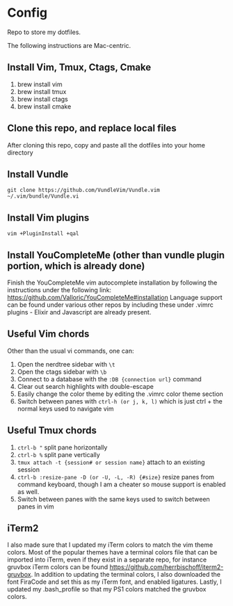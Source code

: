 # Config
Repo to store my dotfiles.

The following instructions are Mac-centric.

## Install Vim, Tmux, Ctags, Cmake
1. brew install vim
2. brew install tmux
3. brew install ctags
4. brew install cmake

## Clone this repo, and replace local files
After cloning this repo, copy and paste all the dotfiles into your home directory

## Install Vundle
`git clone https://github.com/VundleVim/Vundle.vim ~/.vim/bundle/Vundle.vi`

## Install Vim plugins
`vim +PluginInstall +qal`

## Install YouCompleteMe (other than vundle plugin portion, which is already done)
Finish the YouCompleteMe vim autocomplete installation by following the instructions under the following link:
https://github.com/Valloric/YouCompleteMe#installation
Language support can be found under various other repos by including these under .vimrc plugins - Elixir and Javascript are already present.

## Useful Vim chords
Other than the usual vi commands, one can:
1. Open the nerdtree sidebar with `\t`
2. Open the ctags sidebar with `\b`
3. Connect to a database with the `:DB {connection url}` command
4. Clear out search highlights with double-escape
5. Easily change the color theme by editing the .vimrc color theme section
6. Switch between panes with `ctrl-h (or j, k, l)` which is just ctrl + the normal keys used to navigate vim 

## Useful Tmux chords
1. `ctrl-b "` split pane horizontally
2. `ctrl-b %` split pane vertically
3. `tmux attach -t {session# or session name}` attach to an existing session
4. `ctrl-b :resize-pane -D (or -U, -L, -R) {#size}` resize panes from command keyboard, though I am a cheater so mouse support is enabled as well.
5. Switch between panes with the same keys used to switch between panes in vim

## iTerm2
I also made sure that I updated my iTerm colors to match the vim theme colors.  Most of the popular themes have a terminal colors file that can be imported into iTerm, even if they exist in a separate repo, for instance gruvbox iTerm colors can be found https://github.com/herrbischoff/iterm2-gruvbox.  In addition to updating the terminal colors, I also downloaded the font FiraCode and set this as my iTerm font, and enabled ligatures.  Lastly, I updated my .bash_profile so that my PS1 colors matched the gruvbox colors.
